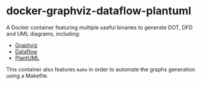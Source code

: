 # docker-graphviz-dataflow-plantuml

A Docker container featuring multiple useful binaries to generate DOT, DFD and UML diagrams, including:

* [Graphviz](http://graphviz.org/)
* [Dataflow](https://github.com/sonyxperiadev/dataflow)
* [PlantUML](http://plantuml.com)

This container also features `make` in order to automate the graphs generation using a Makefile.
